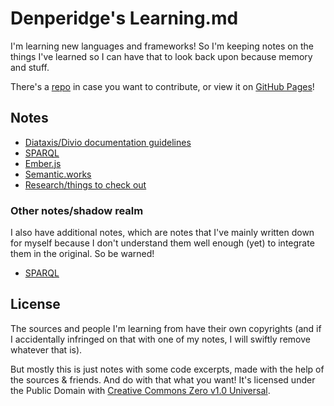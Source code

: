 # Denperidge's Learning.md
I'm learning new languages and frameworks! So I'm keeping notes on the things I've learned so I can have that to look back upon because memory and stuff.

There's a [repo](https://github.com/Denperidge/Learning.md) in case you want to contribute, or view it on [GitHub Pages](https://denperidge-redpencil.github.io/Learning.md/)!

## Notes
- [Diataxis/Divio documentation guidelines](Notes/diataxis-divio-quickstart.md)
- [SPARQL](Notes/sparql.md)
- [Ember.js](Notes/emberjs.md)
- [Semantic.works](Notes/semantic-works.md)
- [Research/things to check out](Notes/things-to-check-out.md)

### Other notes/shadow realm
I also have additional notes, which are notes that I've mainly written down for myself because I don't understand them well enough (yet) to integrate them in the original. So be warned!

- [SPARQL](Notes/Other/sparql.md)

## License
The sources and people I'm learning from have their own copyrights (and if I accidentally infringed on that with one of my notes, I will swiftly remove whatever that is).

But mostly this is just notes with some code excerpts, made with the help of the sources & friends. And do with that what you want! It's licensed under the Public Domain with [Creative Commons Zero v1.0 Universal](LICENSE).
